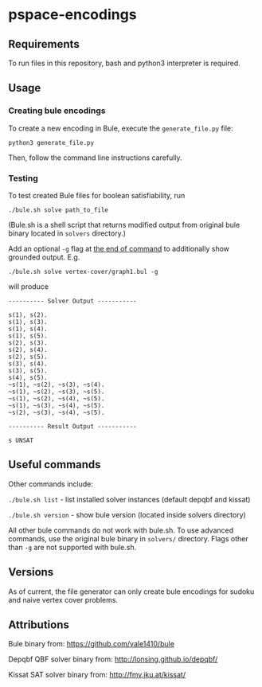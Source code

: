 # pspace-encodings

## Requirements
To run files in this repository, bash and python3 interpreter is required.

## Usage

### Creating bule encodings
To create a new encoding in Bule, execute the ```generate_file.py``` file:

```python3 generate_file.py```

Then, follow the command line instructions carefully. 

### Testing 
To test created Bule files for boolean satisfiability, run

```./bule.sh solve path_to_file```

(Bule.sh is a shell script that returns modified output from original bule binary located in ```solvers``` directory.)

Add an optional ```-g``` flag at <ins>the end of command</ins> to additionally show grounded output. E.g.

```./bule.sh solve vertex-cover/graph1.bul -g```

will produce

```
---------- Solver Output -----------

s(1), s(2).
s(1), s(3).
s(1), s(4).
s(1), s(5).
s(2), s(3).
s(2), s(4).
s(2), s(5).
s(3), s(4).
s(3), s(5).
s(4), s(5).
~s(1), ~s(2), ~s(3), ~s(4).
~s(1), ~s(2), ~s(3), ~s(5).
~s(1), ~s(2), ~s(4), ~s(5).
~s(1), ~s(3), ~s(4), ~s(5).
~s(2), ~s(3), ~s(4), ~s(5).

---------- Result Output -----------

s UNSAT
```

## Useful commands

Other commands include:

```./bule.sh list``` - list installed solver instances (default depqbf and kissat)

```./bule.sh version``` - show bule version (located inside solvers directory)

All other bule commands do not work with bule.sh. To use advanced commands, use the original bule binary in ```solvers/``` directory.
Flags other than ```-g``` are not supported with bule.sh.

## Versions
As of current, the file generator can only create bule encodings for sudoku and naive vertex cover problems.

## Attributions

Bule binary from:  https://github.com/vale1410/bule

Depqbf QBF solver binary from: http://lonsing.github.io/depqbf/

Kissat SAT solver binary from: http://fmv.jku.at/kissat/
